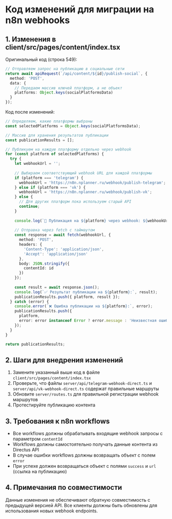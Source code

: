 # Код изменений для миграции на n8n webhooks

## 1. Изменения в client/src/pages/content/index.tsx

Оригинальный код (строка 549):

```typescript
// Отправляем запрос на публикацию в социальные сети
return await apiRequest(`/api/content/${id}/publish-social`, { 
  method: 'POST',
  data: {
    // Передаем массив ключей платформ, а не объект
    platforms: Object.keys(socialPlatformsData)
  }
});
```

Код после изменений:

```typescript
// Определяем, какие платформы выбраны
const selectedPlatforms = Object.keys(socialPlatformsData);

// Массив для хранения результатов публикации
const publicationResults = [];

// Публикуем на каждую платформу отдельно через webhook
for (const platform of selectedPlatforms) {
  try {
    let webhookUrl = '';
    
    // Выбираем соответствующий webhook URL для каждой платформы
    if (platform === 'telegram') {
      webhookUrl = 'https://n8n.nplanner.ru/webhook/publish-telegram';
    } else if (platform === 'vk') {
      webhookUrl = 'https://n8n.nplanner.ru/webhook/publish-vk';
    } else {
      // Для других платформ пока используем старый API
      continue;
    }
    
    console.log(`🚀 Публикация на ${platform} через webhook: ${webhookUrl}`);
    
    // Отправка через fetch с таймаутом
    const response = await fetch(webhookUrl, {
      method: 'POST',
      headers: {
        'Content-Type': 'application/json',
        'Accept': 'application/json'
      },
      body: JSON.stringify({
        contentId: id
      })
    });
    
    const result = await response.json();
    console.log(`✅ Результат публикации на ${platform}:`, result);
    publicationResults.push({ platform, result });
  } catch (error) {
    console.error(`❌ Ошибка публикации на ${platform}:`, error);
    publicationResults.push({ 
      platform, 
      error: error instanceof Error ? error.message : 'Неизвестная ошибка' 
    });
  }
}

return publicationResults;
```

## 2. Шаги для внедрения изменений

1. Замените указанный выше код в файле `client/src/pages/content/index.tsx`
2. Проверьте, что файлы `server/api/telegram-webhook-direct.ts` и `server/api/vk-webhook-direct.ts` содержат правильные маршруты
3. Обновите `server/routes.ts` для правильной регистрации webhook маршрутов
4. Протестируйте публикацию контента

## 3. Требования к n8n workflows

- Все workflows должны обрабатывать входящие webhook запросы с параметром `contentId`
- Workflows должны самостоятельно получать данные контента из Directus API
- В случае ошибки workflows должны возвращать объект с полем `error`
- При успехе должен возвращаться объект с полями `success` и `url` (ссылка на публикацию)

## 4. Примечания по совместимости

Данные изменения не обеспечивают обратную совместимость с предыдущей версией API. Все клиенты должны быть обновлены для использования новых webhook endpoints.
